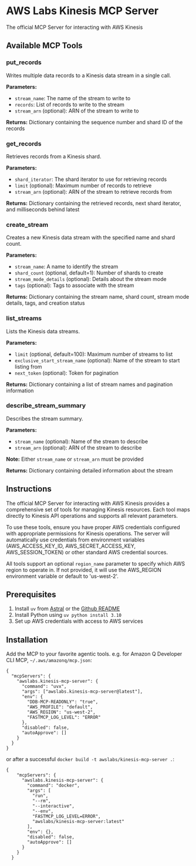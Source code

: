 # AWS Labs Kinesis MCP Server

The official MCP Server for interacting with AWS Kinesis

## Available MCP Tools

### put_records

Writes multiple data records to a Kinesis data stream in a single call.

**Parameters:**
- `stream_name`: The name of the stream to write to
- `records`: List of records to write to the stream
- `stream_arn` (optional): ARN of the stream to write to

**Returns:**
Dictionary containing the sequence number and shard ID of the records

### get_records

Retrieves records from a Kinesis shard.

**Parameters:**
- `shard_iterator`: The shard iterator to use for retrieving records
- `limit` (optional): Maximum number of records to retrieve
- `stream_arn` (optional): ARN of the stream to retrieve records from

**Returns:**
Dictionary containing the retrieved records, next shard iterator, and milliseconds behind latest

### create_stream

Creates a new Kinesis data stream with the specified name and shard count.

**Parameters:**
- `stream_name`: A name to identify the stream
- `shard_count` (optional, default=1): Number of shards to create
- `stream_mode_details` (optional): Details about the stream mode
- `tags` (optional): Tags to associate with the stream

**Returns:**
Dictionary containing the stream name, shard count, stream mode details, tags, and creation status

### list_streams

Lists the Kinesis data streams.

**Parameters:**
- `limit` (optional, default=100): Maximum number of streams to list
- `exclusive_start_stream_name` (optional): Name of the stream to start listing from
- `next_token` (optional): Token for pagination

**Returns:**
Dictionary containing a list of stream names and pagination information

### describe_stream_summary

Describes the stream summary.

**Parameters:**
- `stream_name` (optional): Name of the stream to describe
- `stream_arn` (optional): ARN of the stream to describe

**Note:** Either `stream_name` or `stream_arn` must be provided

**Returns:**
Dictionary containing detailed information about the stream


## Instructions

The official MCP Server for interacting with AWS Kinesis provides a comprehensive set of tools for managing Kinesis resources. Each tool maps directly to Kinesis API operations and supports all relevant parameters.

To use these tools, ensure you have proper AWS credentials configured with appropriate permissions for Kinesis operations. The server will automatically use credentials from environment variables (AWS_ACCESS_KEY_ID, AWS_SECRET_ACCESS_KEY, AWS_SESSION_TOKEN) or other standard AWS credential sources.

All tools support an optional `region_name` parameter to specify which AWS region to operate in. If not provided, it will use the AWS_REGION environment variable or default to 'us-west-2'.

## Prerequisites

1. Install `uv` from [Astral](https://docs.astral.sh/uv/getting-started/installation/) or the [Github README](https://github.com/astral-sh/uv#installation)
2. Install Python using `uv python install 3.10`
3. Set up AWS credentials with access to AWS services

## Installation

Add the MCP to your favorite agentic tools. e.g. for Amazon Q Developer CLI MCP, `~/.aws/amazonq/mcp.json`:

```
{
  "mcpServers": {
    "awslabs.kinesis-mcp-server": {
      "command": "uvx",
      "args": ["awslabs.kinesis-mcp-server@latest"],
      "env": {
        "DDB-MCP-READONLY": "true",
        "AWS_PROFILE": "default",
        "AWS_REGION": "us-west-2",
        "FASTMCP_LOG_LEVEL": "ERROR"
      },
      "disabled": false,
      "autoApprove": []
    }
  }
}
```

or after a successful `docker build -t awslabs/kinesis-mcp-server .`:

```
{
    "mcpServers": {
      "awslabs.kinesis-mcp-server": {
        "command": "docker",
        "args": [
          "run",
          "--rm",
          "--interactive",
          "--env",
          "FASTMCP_LOG_LEVEL=ERROR",
          "awslabs/kinesis-mcp-server:latest"
        ],
        "env": {},
        "disabled": false,
        "autoApprove": []
      }
    }
  }
```
